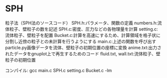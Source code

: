 # SPH
粒子法（SPH法のソースコード）
SPH.h:パラメータ、関数の定義
numbers.h:流体粒子、壁粒子の数を記述
SPH.c:密度、圧力などの各物理量を計算
setting.c:流体粒子、壁粒子を配置
Bucket.c:計算を高速にするため、計算領域を格子状に分割し近傍の粒子との未計算を行うようにする
main.c:上述の関数を呼び出す
particle.py画像データを流体、壁粒子の初期位置の座標に変換
anime.txt:出力されたデータをgnuplot上で再生するためのコード
fluid.txt, wall.txt:流体粒子、壁粒子の初期位置

コンパイル:
gcc main.c SPH.c setting.c Bucket.c -lm

